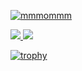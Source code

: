 <p>
  <a href="https://github.com/mmmommm/mmmommm/">
    <img src="https://komarev.com/ghpvc/?username=mmmommm" alt="mmmommm">
  </a>
</p>
<p>
  <a href="https://github.com/anuraghazra/github-readme-stats">
    <img src="https://github-readme-stats.vercel.app/api?username=mmmommm&show_icons=true&theme=dark&count_private=true">
  </a>
  
  <a href="https://github.com/anuraghazra/github-readme-stats">
    <img src="https://github-readme-stats.vercel.app/api/top-langs/?username=mmmommm&layout=compact&theme=dark">
  </a>
</p>

[![trophy](https://github-profile-trophy.vercel.app/?username=mmmommm&margin-w=30&theme=onedark)](https://github.com/ryo-ma/github-profile-trophy)
